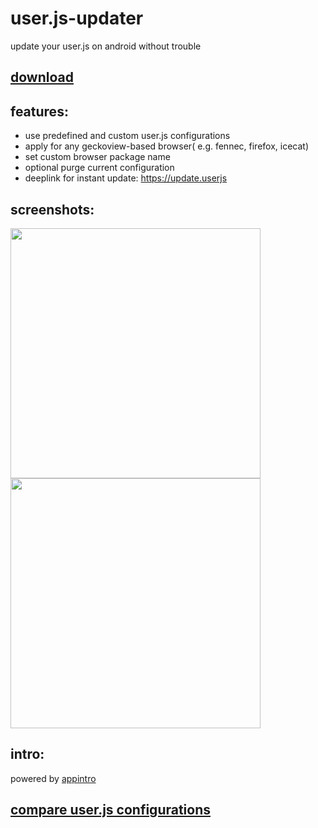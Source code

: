 # user.js-updater
update your user.js on android without trouble
## [download](https://github.com/v1nc/user.js-updater/releases)
## features:
* use predefined and custom user.js configurations
* apply for any geckoview-based browser( e.g. fennec, firefox, icecat)
* set custom browser package name
* optional purge current configuration
* deeplink for instant update: https://update.userjs

## screenshots:
<p float="left">
  <img src="https://raw.githubusercontent.com/v1nc/user.js-updater/master/screen_one.png" data-canonical-src="https://raw.githubusercontent.com/v1nc/user.js-updater/master/screen_one.png" width="400" />
  <img src="https://raw.githubusercontent.com/v1nc/user.js-updater/master/screen_two.png" data-canonical-src="https://raw.githubusercontent.com/v1nc/user.js-updater/master/screen_two.png" width="400" />
</p>

## intro:
powered by [appintro](https://github.com/AppIntro/AppIntro)

## [compare user.js configurations](https://v1nc.github.io/)


